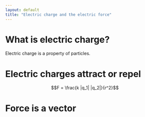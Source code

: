 ```yaml
---
layout: default
title: "Electric charge and the electric force"
---
```


# What is electric charge?

Electric charge is a property of particles.

# Electric charges attract or repel

$$F = \frac{k |q_1| |q_2|}{r^2}$$

# Force is a vector

